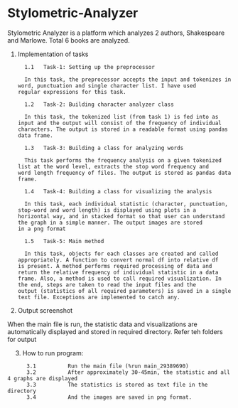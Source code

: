 # Stylometric-Analyzer
Stylometric Analyzer is a platform which analyzes 2 authors, Shakespeare and Marlowe. Total 6 books are analyzed.


1.	Implementation of tasks	

          1.1	Task-1: Setting up the preprocessor

          In this task, the preprocessor accepts the input and tokenizes in word, punctuation and single character list. I have used               regular expressions for this task. 

          1.2	Task-2: Building character analyzer class

          In this task, the tokenized list (from task 1) is fed into as input and the output will consist of the frequency of individual           characters. The output is stored in a readable format using pandas data frame. 

          1.3	Task-3: Building a class for analyzing words

          This task performs the frequency analysis on a given tokenized list at the word level, extracts the stop word frequency and             word length frequency of files. The output is stored as pandas data frame.

          1.4	Task-4: Building a class for visualizing the analysis

          In this task, each individual statistic (character, punctuation, stop-word and word length) is displayed using plots in a               horizontal way, and in stacked format so that user can understand the graph in a simple manner. The output images are stored             in a png format

          1.5	Task-5: Main method

          In this task, objects for each classes are created and called appropriately. A function to convert normal df into relative df           is present. A method performs required processing of data and return the relative frequency of individual statistic in a data           frame. Also, a method is used to call required visualization. In the end, steps are taken to read the input files and the               output (statistics of all required parameters) is saved in a single text file. Exceptions are implemented to catch any.




2.	Output screenshot	

When the main file is run, the statistic data and visualizations are automatically displayed and stored in required directory. Refer teh folders for output
  
  
3.	How to run program:	
          
          3.1          Run the main file (%run main_29389690)
          3.2          After approximately 30-45min, the statistic and all 4 graphs are displayed
          3.3          The statistics is stored as text file in the directory
          3.4          And the images are saved in png format.

